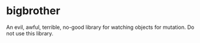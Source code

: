 # bigbrother
An evil, awful, terrible, no-good library for watching objects for mutation. Do not use this library.
